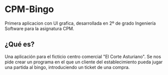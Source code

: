 # CPM-Bingo
Primera aplicacion con UI grafica, desarrollada en 2º de grado Ingeniería Software para la asignatura CPM.

## ¿Qué es?
Una aplicación para el ficticio centro comercial "El Corte Asturiano".
Se nos pide crear un programa en el que un cliente del establecimiento pueda jugar una partida al bingo, introduciendo un ticket de una compra.



